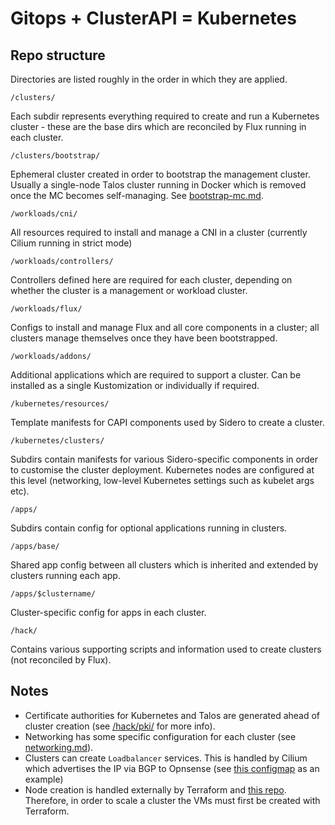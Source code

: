 # Gitops + ClusterAPI = Kubernetes

## Repo structure

Directories are listed roughly in the order in which they are applied.

`/clusters/`

Each subdir represents everything required to create and run a Kubernetes cluster - these are the base dirs which are reconciled by Flux running in each cluster.

`/clusters/bootstrap/`

Ephemeral cluster created in order to bootstrap the management cluster. Usually a single-node Talos cluster running in Docker which is removed once the MC becomes self-managing. See [bootstrap-mc.md](bootstrap-mc.md).

`/workloads/cni/`

All resources required to install and manage a CNI in a cluster (currently Cilium running in strict mode)

`/workloads/controllers/`

Controllers defined here are required for each cluster, depending on whether the cluster is a management or workload cluster.


`/workloads/flux/`

Configs to install and manage Flux and all core components in a cluster; all clusters manage themselves once they have been bootstrapped.

`/workloads/addons/`

Additional applications which are required to support a cluster. Can be installed as a single Kustomization or individually if required.

`/kubernetes/resources/`

Template manifests for CAPI components used by Sidero to create a cluster.

`/kubernetes/clusters/`

Subdirs contain manifests for various Sidero-specific components in order to customise the cluster deployment. Kubernetes nodes are configured at this level (networking, low-level Kubernetes settings such as kubelet args etc).


`/apps/`

Subdirs contain config for optional applications running in clusters.

`/apps/base/`

Shared app config between all clusters which is inherited and extended by clusters running each app.

`/apps/$clustername/`

Cluster-specific config for apps in each cluster.

`/hack/`

Contains various supporting scripts and information used to create clusters (not reconciled by Flux).

## Notes

- Certificate authorities for Kubernetes and Talos are generated ahead of cluster creation (see [/hack/pki/](/hack/pki/README.md) for more info).
- Networking has some specific configuration for each cluster (see [networking.md](networking.md)).
- Clusters can create `Loadbalancer` services. This is handled by Cilium which advertises the IP via BGP to Opnsense (see [this configmap](/clusters/room101-a7d-mc/cilium-configs/bgp-config-cm.yaml) as an example)
- Node creation is handled externally by Terraform and [this repo](https://github.com/a7d-corp/homelab-k8s-cluster-room101-a7d-mc/). Therefore, in order to scale a cluster the VMs must first be created with Terraform.
